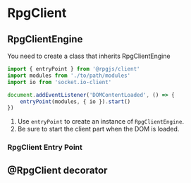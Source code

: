 # RpgClient

## RpgClientEngine

You need to create a class that inherits RpgClientEngine

```ts
import { entryPoint } from '@rpgjs/client'
import modules from './to/path/modules'
import io from 'socket.io-client'

document.addEventListener('DOMContentLoaded', () => { 
    entryPoint(modules, { io }).start()
})
```
1. Use `entryPoint` to create an instance of `RpgClientEngine`. 
2. Be sure to start the client part when the DOM is loaded.

### RpgClient Entry Point

<ApiContent page="RpgClientEntryPoint" />

## @RpgClient decorator

<ApiContent page="RpgClient" />